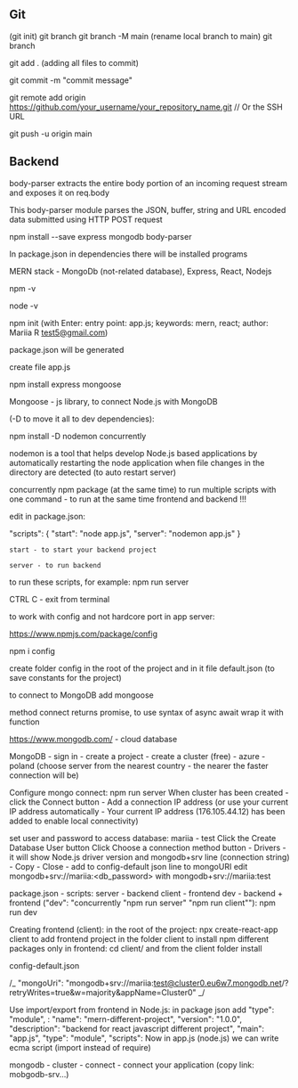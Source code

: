 ## Git

(git init)
git branch
git branch -M main (rename local branch to main)
git branch

git add . (adding all files to commit)

git commit -m "commit message"

git remote add origin https://github.com/your_username/your_repository_name.git // Or the SSH URL

git push -u origin main

## Backend

body-parser extracts the entire body portion of an incoming request stream and exposes it on req.body

This body-parser module parses the JSON, buffer, string and URL encoded data submitted using HTTP POST request

npm install --save express mongodb body-parser

In package.json in dependencies there will be installed programs

MERN stack - MongoDb (not-related database), Express, React, Nodejs

npm -v

node -v

npm init (with Enter: entry point: app.js; keywords: mern, react; author: Mariia R <test5@gmail.com>)

package.json will be generated

create file app.js

npm install express mongoose

Mongoose - js library, to connect Node.js with MongoDB

(-D to move it all to dev dependencies):

npm install -D nodemon concurrently

nodemon is a tool that helps develop Node.js based applications
by automatically restarting the node application when file changes
in the directory are detected (to auto restart server)

concurrently npm package (at the same time) to run multiple scripts with one command - to
run at the same time frontend and backend !!!

edit in package.json:

"scripts": {
"start": "node app.js",
"server": "nodemon app.js"
}

    start - to start your backend project

    server - to run backend

to run these scripts, for example: npm run server

CTRL C - exit from terminal

to work with config and not hardcore port in app server:

https://www.npmjs.com/package/config

npm i config

create folder config in the root of the project and in it file default.json (to save
constants for the project)

to connect to MongoDB add mongoose

method connect returns promise, to use syntax of async await wrap it with function

https://www.mongodb.com/ - cloud database

MongoDB - sign in - create a project - create a cluster (free) -
azure - poland (choose server from the nearest country - the nearer the faster connection will be)

Configure mongo connect:
npm run server
When cluster has been created - click the Connect button -
Add a connection IP address (or use your current IP address automatically - Your current IP address (176.105.44.12) has been added to enable local connectivity)

set user and password to access database: mariia - test
Click the Create Database User button
Click Choose a connection method button - Drivers - it will show Node.js driver version
and mongodb+srv line (connection string) - Copy - Close - add to config-default json line to mongoURI
edit mongodb+srv://mariia:<db_password> with mongodb+srv://mariia:test

package.json - scripts:
server - backend
client - frontend
dev - backend + frontend ("dev": "concurrently \"npm run server\" \"npm run client\""): npm run dev

Creating frontend (client):
in the root of the project: npx create-react-app client
to add frontend project in the folder client
to install npm different packages only in frontend: cd client/ and from the client folder install

config-default.json

/_ "mongoUri": "mongodb+srv://mariia:test@cluster0.eu6w7.mongodb.net/?retryWrites=true&w=majority&appName=Cluster0" _/

Use import/export from frontend in Node.js: in package json add "type": "module", :
"name": "mern-different-project",
"version": "1.0.0",
"description": "backend for react javascript different project",
"main": "app.js",
"type": "module",
"scripts":
Now in app.js (node.js) we can write ecma script (import instead of require)

mongodb - cluster - connect - connect your application (copy link: mobgodb-srv...)
